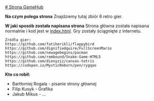 [# Strona GameHub](https://czajniczeg.github.io/gamehub.github.io/)

**Na czym polega strona**
Znajdziemy tutaj zbiór 6 retro gier.

**W jaki sposób została napisana strona**
Strona główna została napisana normalnie i kod jest w [index.html](https://github.com/czajniczeg/gamehub.github.io/blob/main/index.html).
Gry zostały ściągnięte z internetu.

```
Źródła gier:
https://github.com/fatiherikli/flappybird
https://github.com/dignifiedquire/FullScreenMario
https://github.com/newagebegins/pacman
https://github.com/rembound/Snake-Game-HTML5
https://github.com/dionyziz/canvas-tetris
https://codepen.io/MysticReborn/pen/rygqao
```

**Kto co robił:**
- Bartłomiej Rogala - pisanie strony głównej
- Filip Kusyk - Grafika
- Jakub Mikus - ...
